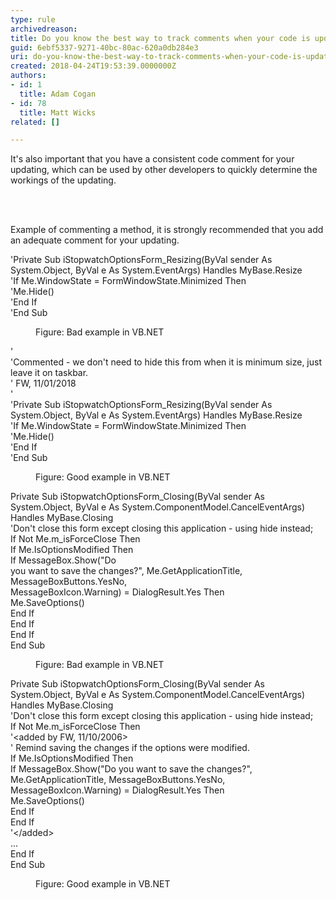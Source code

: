 ```yaml
---
type: rule
archivedreason: 
title: Do you know the best way to track comments when your code is updated?
guid: 6ebf5337-9271-40bc-80ac-620a0db284e3
uri: do-you-know-the-best-way-to-track-comments-when-your-code-is-updated
created: 2018-04-24T19:53:39.0000000Z
authors:
- id: 1
  title: Adam Cogan
- id: 78
  title: Matt Wicks
related: []

---
```



<p class="ssw15-rteElement-P">It's also important that you have a consistent code comment for your updating, which can be used by other developers to quickly determine the workings of the updating.​​<br></p>
<br><excerpt class='endintro'></excerpt><br>
<p class="ssw15-rteElement-P">Example of commenting a method, it is strongly recommended that you add an adequate comment for your updating. <br></p><p class="ssw15-rteElement-CodeArea">'Private Sub iStopwatchOptionsForm_Resizing(ByVal sender As System.Object, ByVal e As System.EventArgs) Handles MyBase.Resize<br>'If Me.WindowState = FormWindowState.Minimized Then<br>'Me.Hide()<br>'End If<br>'End Sub<br></p><dd class="ssw15-rteElement-FigureBad">Figure&#58; Bad example in VB.NET<br></dd><p class="ssw15-rteElement-CodeArea">'<br>'Commented - we don't need to hide this from when it is minimum size, just leave it on taskbar.<br>' FW, 11/01/2018<br>'<br>'Private Sub iStopwatchOptionsForm_Resizing(ByVal sender As System.Object, ByVal e As System.EventArgs) Handles MyBase.Resize<br>'If Me.WindowState = FormWindowState.Minimized Then<br>'Me.Hide()<br>'End If<br>'End Sub</p><dd class="ssw15-rteElement-FigureGood"> Figure&#58; Good example in VB.NET<br></dd><p class="ssw15-rteElement-CodeArea">Private Sub iStopwatchOptionsForm_Closing(ByVal sender As System.Object, ByVal e As System.ComponentModel.CancelEventArgs) Handles MyBase.Closing<br>'Don't close this form except closing this application - using hide instead;<br>If Not Me.m_isForceClose Then<br>If Me.IsOptionsModified Then<br>If MessageBox.Show(&quot;Do<br>you want to save the changes?&quot;, Me.GetApplicationTitle, MessageBoxButtons.YesNo,<br>MessageBoxIcon.Warning) = DialogResult.Yes Then<br>Me.SaveOptions()<br>End If<br>End If<br>End If<br>End Sub</p><dd class="ssw15-rteElement-FigureBad"> Figure&#58; Bad example in VB.NET<br></dd><p class="ssw15-rteElement-CodeArea">  Private Sub iStopwatchOptionsForm_Closing(ByVal sender As System.Object, ByVal e As System.ComponentModel.CancelEventArgs) Handles MyBase.Closing<br>'Don't close this form except closing this application - using hide instead; <br>If Not Me.m_isForceClose Then<br>'&lt;added by FW, 11/10/2006&gt;<br>' Remind saving the changes if the options were modified.<br>If Me.IsOptionsModified Then<br>If MessageBox.Show(&quot;Do you want to save the changes?&quot;, Me.GetApplicationTitle, MessageBoxButtons.YesNo, MessageBoxIcon.Warning) = DialogResult.Yes Then<br>Me.SaveOptions()<br>End If<br>End If <br>'&lt;/added&gt;<br>...<br>End If<br>End Sub</p><dd class="ssw15-rteElement-FigureGood"> Figure&#58; Good example in VB.NET ​<br></dd>


